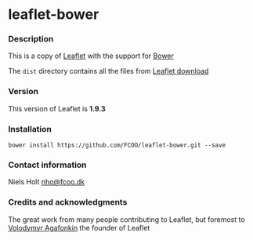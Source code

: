 # leaflet-bower
>


### Description

This is a copy of [Leaflet](https://leafletjs.com/) with the support for [Bower](https://bower.io/)

The `dist` directory contains all the files from [Leaflet download](https://leafletjs.com/download.html)

### Version
This version of Leaflet is **1.9.3**


### Installation
`bower install https://github.com/FCOO/leaflet-bower.git --save`


### Contact information

Niels Holt nho@fcoo.dk


### Credits and acknowledgments

The great work from many people contributing to Leaflet, but foremost to [Volodymyr Agafonkin](https://agafonkin.com/) the founder of Leaflet